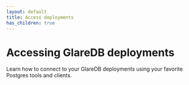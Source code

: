 ```yaml
---
layout: default
title: Access deployments
has_children: true
---
```


# Accessing GlareDB deployments

Learn how to connect to your GlareDB deployments using your favorite Postgres
tools and clients.
